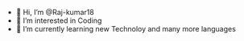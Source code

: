 - 👋 Hi, I’m @Raj-kumar18
- 👀 I’m interested in Coding
- 🌱 I’m currently learning new Technoloy and many more languages

<!---
Raj-kumar18/Raj-kumar18 is a ✨ special ✨ repository because its `README.md` (this file) appears on your GitHub profile.
You can click the Preview link to take a look at your changes.
--->
